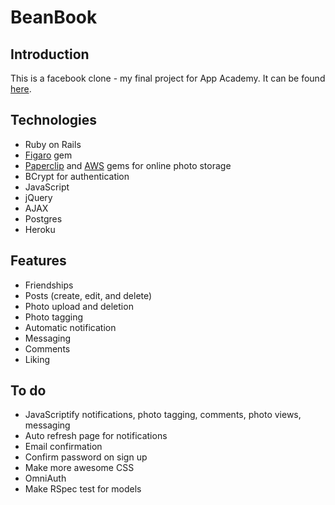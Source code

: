 # BeanBook
## Introduction
This is a facebook clone - my final project for App Academy. It can be found [here](http://beanbook.herokuapp.com).

## Technologies
- Ruby on Rails
- [Figaro](https://github.com/laserlemon/figaro) gem
- [Paperclip](https://github.com/thoughtbot/paperclip) and [AWS](http://docs.aws.amazon.com/AWSRubySDK/latest/frames.html) gems for online photo storage
- BCrypt for authentication
- JavaScript
- jQuery
- AJAX
- Postgres
- Heroku

## Features
- Friendships
- Posts (create, edit, and delete)
- Photo upload and deletion
- Photo tagging
- Automatic notification
- Messaging
- Comments
- Liking

## To do
- JavaScriptify notifications, photo tagging, comments, photo views, messaging
- Auto refresh page for notifications
- Email confirmation
- Confirm password on sign up
- Make more awesome CSS
- OmniAuth
- Make RSpec test for models
